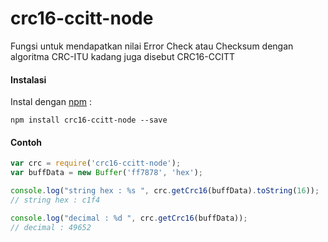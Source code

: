 # crc16-ccitt-node

Fungsi untuk mendapatkan nilai Error Check atau Checksum dengan algoritma CRC-ITU kadang juga disebut CRC16-CCITT

#### Instalasi
Instal dengan [npm](https://www.npmjs.com/package/crc16-ccitt-node "crc16-ccitt-node on npmjs.com") : 

    npm install crc16-ccitt-node --save

#### Contoh
```javascript
var crc = require('crc16-ccitt-node');
var buffData = new Buffer('ff7878', 'hex');

console.log("string hex : %s ", crc.getCrc16(buffData).toString(16));
// string hex : c1f4

console.log("decimal : %d ", crc.getCrc16(buffData));
// decimal : 49652
```
